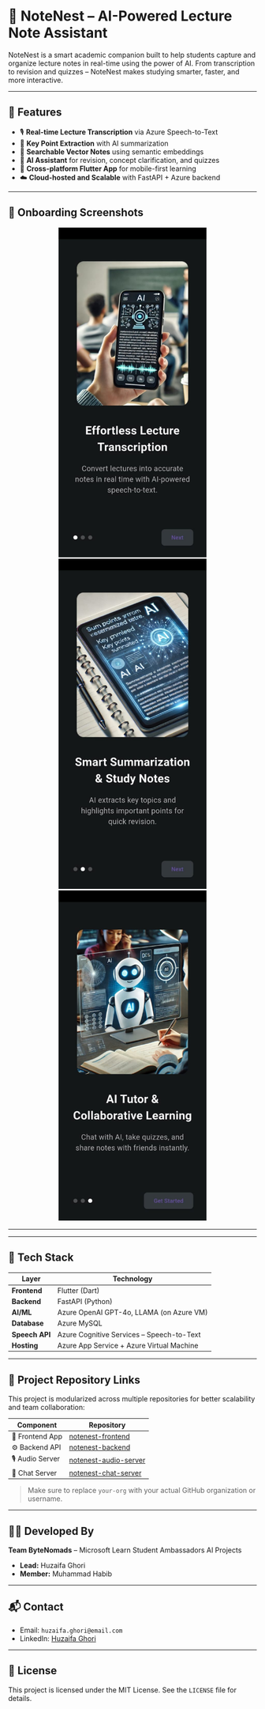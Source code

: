 # 📘 NoteNest – AI-Powered Lecture Note Assistant

NoteNest is a smart academic companion built to help students capture and organize lecture notes in real-time using the power of AI. From transcription to revision and quizzes – NoteNest makes studying smarter, faster, and more interactive.

---

## 🚀 Features

- 🎙️ **Real-time Lecture Transcription** via Azure Speech-to-Text  
- 🧠 **Key Point Extraction** with AI summarization  
- 🔎 **Searchable Vector Notes** using semantic embeddings  
- 💬 **AI Assistant** for revision, concept clarification, and quizzes  
- 📲 **Cross-platform Flutter App** for mobile-first learning  
- ☁️ **Cloud-hosted and Scalable** with FastAPI + Azure backend  

---

## 📱 Onboarding Screenshots

<div align="center">
  <img src="https://github.com/Bytenomads/.github/blob/main/ob3.jpg" width="300"/>
  <img src="https://github.com/Bytenomads/.github/blob/main/ob2.jpg" width="300"/>
  <img src="https://github.com/Bytenomads/.github/blob/main/ob1.jpg" width="300"/>
</div>

---

---

## 🧰 Tech Stack

| Layer         | Technology                                  |
|---------------|----------------------------------------------|
| **Frontend**  | Flutter (Dart)                              |
| **Backend**   | FastAPI (Python)                            |
| **AI/ML**     | Azure OpenAI GPT-4o, LLAMA (on Azure VM)    |
| **Database**  | Azure MySQL                                 |
| **Speech API**| Azure Cognitive Services – Speech-to-Text   |
| **Hosting**   | Azure App Service + Azure Virtual Machine   |

---

## 🔗 Project Repository Links

This project is modularized across multiple repositories for better scalability and team collaboration:

| Component        | Repository                                                                 |
|------------------|-----------------------------------------------------------------------------|
| 📱 Frontend App   | [notenest-frontend](https://github.com/Bytenomads/notenest-frontend)       |
| ⚙️ Backend API    | [notenest-backend](https://github.com/Bytenomads/notenest-backend)          |
| 🎙️ Audio Server   | [notenest-audio-server](https://github.com/Bytenomads/notenest-audio-socket) |
| 💬 Chat Server    | [notenest-chat-server](https://github.com/Bytenomads/notenest-chatsocket)   |

> Make sure to replace `your-org` with your actual GitHub organization or username.

---

## 👨‍💻 Developed By

**Team ByteNomads** – Microsoft Learn Student Ambassadors AI Projects  
- **Lead:** Huzaifa Ghori  
- **Member:** Muhammad Habib  

---

## 📬 Contact

- Email: `huzaifa.ghori@email.com`  
- LinkedIn: [Huzaifa Ghori](https://www.linkedin.com/in/your-profile)  

---

## 📝 License

This project is licensed under the MIT License. See the `LICENSE` file for details.
